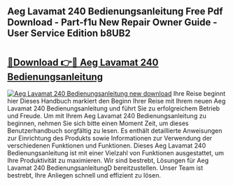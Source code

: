 ## Aeg Lavamat 240 Bedienungsanleitung Free Pdf Download - Part-f1u New Repair Owner Guide - User Service Edition b8UB2

# <h2><a href="http://df3gkg.blite.top/?on=Aeg+Lavamat+240+Bedienungsanleitung">🔗Download 👉🔴 Aeg Lavamat 240 Bedienungsanleitung</a></h2>

[![Aeg Lavamat 240 Bedienungsanleitung new download](https://i.imgur.com/lujVjoI.png)](http://df3gkg.blite.top/?on=Aeg+Lavamat+240+Bedienungsanleitung)
Ihre Reise beginnt hier Dieses Handbuch markiert den Beginn Ihrer Reise mit Ihrem neuen Aeg Lavamat 240 Bedienungsanleitung und führt Sie zu erfolgreichem Betrieb und Freude. Um mit Ihrem Aeg Lavamat 240 Bedienungsanleitung zu beginnen, nehmen Sie sich bitte einen Moment Zeit, um dieses Benutzerhandbuch sorgfältig zu lesen. Es enthält detaillierte Anweisungen zur Einrichtung des Produkts sowie Informationen zur Verwendung der verschiedenen Funktionen und Funktionen. Dieses Aeg Lavamat 240 Bedienungsanleitung ist mit einer Vielzahl von Funktionen ausgestattet, um Ihre Produktivität zu maximieren. Wir sind bestrebt, Lösungen für Aeg Lavamat 240 BedienungsanleitungD bereitzustellen. Unser Team ist bestrebt, Ihre Anliegen schnell und effizient zu lösen.
